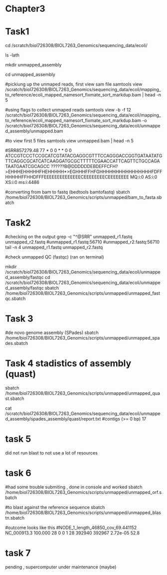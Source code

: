 
# Chapter3

# Task1
cd /scratch/biol726308/BIOL7263_Genomics/sequencing_data/ecoli/

ls -lath

mkdir unmapped_assembly

cd unmapped_assembly

#pickiung up the unmaped reads, first view sam file 
samtools view /scratch/biol726308/BIOL7263_Genomics/sequencing_data/ecoli/mapping_to_reference/ecoli_mapped_namesort_fixmate_sort_markdup.bam | head -n 5

#using flags to collect unmaped reads
samtools view -b -f 12 /scratch/biol726308/BIOL7263_Genomics/sequencing_data/ecoli/mapping_to_reference/ecoli_mapped_namesort_fixmate_sort_markdup.bam -o /scratch/biol726308/BIOL7263_Genomics/sequencing_data/ecoli/unmapped_assembly/unmapped.bam

#to view first 5 files 
samtools view unmapped.bam | head -n 5

#SRR857279.48    77      *       0       0       *       *       0       0       ATCCGTCCCTCCGCATCGTATACGAGGCGTTTCCAGGGACCGGTGATAATATGTTCAGGCGCATCATCAAGGATGCGCTTTTTCGAACCATTCAGTTCTGCCAGATAATGAATCGCAGCC        ??????B@DDDDDDEBDEFFCFH?>EHHHEHHHHHFHEHHHHH*>EGHHHFFHFGHHHHHHHHHHHHHHHHFDFFHHHHHFFHHDFFFEEEEEEEEEEEEEECEEEEEEEECEEEEEEEE        MQ:i:0  AS:i:0  XS:i:0 ms:i:4486

#converting from bam to fastq (bedtools bamtofastq)
sbatch /home/biol726308/BIOL7263_Genomics/scripts/unmapped/bam_to_fasta.sbatch

# Task2
#checking on the output
grep -c "^@SRR" unmapped_r1.fastq unmapped_r2.fastq 
#unmapped_r1.fastq:56710
#unmapped_r2.fastq:56710
tail -n 4 unmapped_r1.fastq unmapped_r2.fastq

#check unmapped QC (fastqc) (ran on terminal)

mkdir /scratch/biol726308/BIOL7263_Genomics/sequencing_data/ecoli/unmapped_assembly/fastqc
cd /scratch/biol726308/BIOL7263_Genomics/sequencing_data/ecoli/unmapped_assembly/fastqc
sbatch /home/biol726308/BIOL7263_Genomics/scripts/unmapped/unmapped_fastqc.sbatch

# Task 3
#de novo genome assembly (SPades)
sbatch /home/biol726308/BIOL7263_Genomics/scripts/unmapped/unmapped_spades.sbatch

# Task 4 stadistics of assembly (quast)
sbatch /home/biol726308/BIOL7263_Genomics/scripts/unmapped/unmapped_quast.sbatch

cat /scratch/biol726308/BIOL7263_Genomics/sequencing_data/ecoli/unmapped_assembly/spades_assembly/quast/report.txt
#contigs (>= 0 bp)         17

# task 5
did not run blast to not use a lot of resources

# task 6
#had some trouble submiting , done in console and worked
sbatch 	/home/biol726308/BIOL7263_Genomics/scripts/unmapped/unmapped_orf.sbatch

#to blast against the reference sequence 
sbatch 	/home/biol726308/BIOL7263_Genomics/scripts/unmapped/unmapped_blastn.sbatch

#outcome looks like this
#NODE_1_length_46850_cov_69.441152	NC_000913.3	100.000	28	0	0	1	28	392940	392967	2.72e-05	52.8

# task 7
pending , supercomputer under maintenance (maybe)